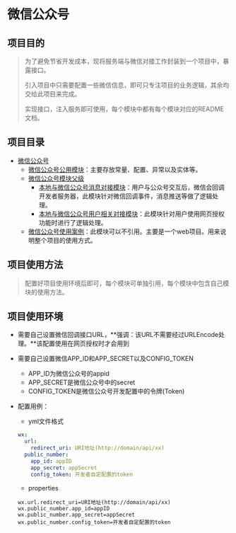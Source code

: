 # 微信公众号

## 项目目的
> 为了避免节省开发成本，现将服务端与微信对接工作封装到一个项目中，暴露接口。
>
> 引入项目中只需要配置一些微信信息，即可只专注项目的业务逻辑，其余均交给此项目来完成。
>
> 实现接口，注入服务即可使用，每个模块中都有每个模块对应的README文档。

## 项目目录
- [微信公众号](README.md)
    - [微信公众号公用模块](./yyx-wx-commons/README.md)：主要存放常量、配置、异常以及实体等。
    - [微信公众号模块父级](./yyx-wx-modules/README.md)
        - [本地与微信公众号消息对接模块](./yyx-wx-modules/yyx-wx-message/README.md)：用户与公众号交互后，微信会回调开发者服务器，此模块针对微信回调事件，消息推送等做了逻辑处理。
        - [本地与微信公众号用户相关对接模块](./yyx-wx-modules/yyx-wx-account/README.md)：此模块针对用户使用网页授权功能时进行了逻辑处理。
    - [微信公众号使用案例](./yyx-wx-demo/README.md)：此模块可以不引用。主要是一个web项目。用来说明整个项目的使用方式。
## 项目使用方法
> 配置好项目使用环境后即可，每个模块可单独引用，每个模块中包含自己模块的使用方法。
## 项目使用环境
- 需要自己设置微信回调接口URL，**强调：该URL不需要经过URLEncode处理。**该配置使用在网页授权时才会用到

- 需要自己设置微信APP_ID和APP_SECRET以及CONFIG_TOKEN

    - APP_ID为微信公众号的appid
    - APP_SECRET是微信公众号中的secret
    - CONFIG_TOKEN是微信公众号开发配置中的令牌(Token)

- 配置用例：
    - yml文件格式
    ```yml
    wx:
      url:
        redirect_uri: URI地址(http://domain/api/xx)
      public_number:
        app_id: appID
        app_secret: appSecret
        config_token: 开发者自定配置的token
    ```
    - properties
    ```properties
    wx.url.redirect_uri=URI地址(http://domain/api/xx)
    wx.public_number.app_id=appID
    wx.public_number.app_secret=appSecret
    wx.public_number.config_token=开发者自定配置的token
    ```
